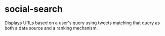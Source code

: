 social-search
=============

Displays URLs based on a user's query using tweets matching that query as both a data source and a ranking mechanism.